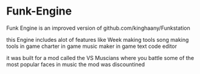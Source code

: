 # Funk-Engine

Funk Engine is an improved version of github.com/kinghaany/Funkstation

this Engine includes alot of features like
Week making tools
song making tools
in game charter
in game music maker
in game text code editor

it was built for a mod called the VS Muscians where you battle some of the most popular faces in music the mod was discountined 
